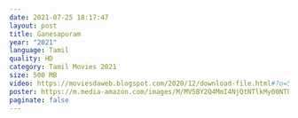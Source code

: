 ```yaml
---
date: 2021-07-25 18:17:47
layout: post
title: Ganesapuram
year: "2021"
language: Tamil
quality: HD
category: Tamil Movies 2021
size: 500 MB
video: https://moviesdaweb.blogspot.com/2020/12/download-file.html#?o=56a97f14bf9743f7526e5a0ba6ff53e9b8e43a83cd9d080842689ec5ff67fd687f6b50aea30fca2e9be65fba9ee03c15c112cfb099383e6bcbfde9f47bee887e5aaf418327e1f2b9dc3900bc33dc180bf7b9dde248d491f487210af59198a9d8507fcc752a67119631467c1d076de043198c67983b198717
poster: https://m.media-amazon.com/images/M/MV5BY2Q4MmI4NjQtNTlkMy00NThhLTkxNmUtMWI3OWU1ZmU3NWYxXkEyXkFqcGdeQXVyOTA3Mzc4NjE@._V1_UY1200_CR885,0,630,1200_AL_.jpg
paginate: false
---
```

